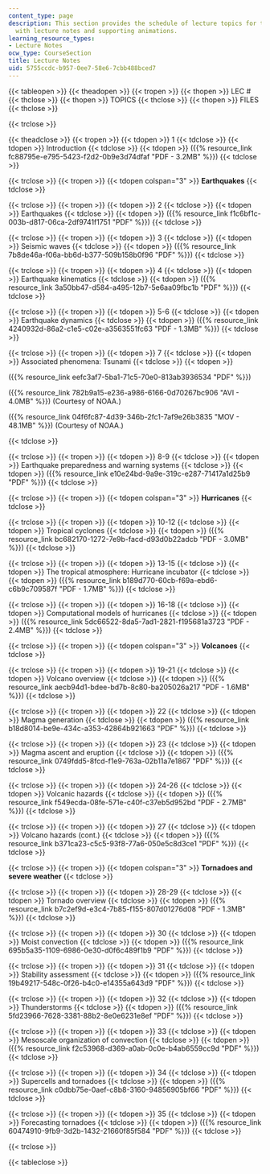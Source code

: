 ```yaml
---
content_type: page
description: This section provides the schedule of lecture topics for the course along
  with lecture notes and supporting animations.
learning_resource_types:
- Lecture Notes
ocw_type: CourseSection
title: Lecture Notes
uid: 5755ccdc-b957-0ee7-58e6-7cbb488bced7
---
```


{{< tableopen >}}
{{< theadopen >}}
{{< tropen >}}
{{< thopen >}}
LEC #
{{< thclose >}}
{{< thopen >}}
TOPICS
{{< thclose >}}
{{< thopen >}}
FILES
{{< thclose >}}

{{< trclose >}}

{{< theadclose >}}
{{< tropen >}}
{{< tdopen >}}
1
{{< tdclose >}}
{{< tdopen >}}
Introduction
{{< tdclose >}}
{{< tdopen >}}
({{% resource_link fc88795e-e795-5423-f2d2-0b9e3d74dfaf "PDF - 3.2MB" %}})
{{< tdclose >}}

{{< trclose >}}
{{< tropen >}}
{{< tdopen colspan="3" >}}
**Earthquakes**
{{< tdclose >}}

{{< trclose >}}
{{< tropen >}}
{{< tdopen >}}
2
{{< tdclose >}}
{{< tdopen >}}
Earthquakes
{{< tdclose >}}
{{< tdopen >}}
({{% resource_link f1c6bf1c-003b-d817-06ca-2df9741f1751 "PDF" %}})
{{< tdclose >}}

{{< trclose >}}
{{< tropen >}}
{{< tdopen >}}
3
{{< tdclose >}}
{{< tdopen >}}
Seismic waves
{{< tdclose >}}
{{< tdopen >}}
({{% resource_link 7b8de46a-f06a-bb6d-b377-509b158b0f96 "PDF" %}})
{{< tdclose >}}

{{< trclose >}}
{{< tropen >}}
{{< tdopen >}}
4
{{< tdclose >}}
{{< tdopen >}}
Earthquake kinematics
{{< tdclose >}}
{{< tdopen >}}
({{% resource_link 3a50bb47-d584-a495-12b7-5e6aa09fbc1b "PDF" %}})
{{< tdclose >}}

{{< trclose >}}
{{< tropen >}}
{{< tdopen >}}
5-6
{{< tdclose >}}
{{< tdopen >}}
Earthquake dynamics
{{< tdclose >}}
{{< tdopen >}}
({{% resource_link 4240932d-86a2-c1e5-c02e-a3563551fc63 "PDF - 1.3MB" %}})
{{< tdclose >}}

{{< trclose >}}
{{< tropen >}}
{{< tdopen >}}
7
{{< tdclose >}}
{{< tdopen >}}
Associated phenomena: Tsunami
{{< tdclose >}}
{{< tdopen >}}


({{% resource_link eefc3af7-5ba1-71c5-70e0-813ab3936534 "PDF" %}})

({{% resource_link 782b9a15-e236-a986-6166-0d70267bc906 "AVI - 4.0MB" %}}) (Courtesy of NOAA.)

({{% resource_link 04f6fc87-4d39-346b-2fc1-7af9e26b3835 "MOV - 48.1MB" %}}) (Courtesy of NOAA.)


{{< tdclose >}}

{{< trclose >}}
{{< tropen >}}
{{< tdopen >}}
8-9
{{< tdclose >}}
{{< tdopen >}}
Earthquake preparedness and warning systems
{{< tdclose >}}
{{< tdopen >}}
({{% resource_link e10e24bd-9a9e-319c-e287-71417a1d25b9 "PDF" %}})
{{< tdclose >}}

{{< trclose >}}
{{< tropen >}}
{{< tdopen colspan="3" >}}
**Hurricanes**
{{< tdclose >}}

{{< trclose >}}
{{< tropen >}}
{{< tdopen >}}
10-12
{{< tdclose >}}
{{< tdopen >}}
Tropical cyclones
{{< tdclose >}}
{{< tdopen >}}
({{% resource_link bc682170-1272-7e9b-facd-d93d0b22adcb "PDF - 3.0MB" %}})
{{< tdclose >}}

{{< trclose >}}
{{< tropen >}}
{{< tdopen >}}
13-15
{{< tdclose >}}
{{< tdopen >}}
The tropical atmosphere: Hurricane incubator
{{< tdclose >}}
{{< tdopen >}}
({{% resource_link b189d770-60cb-f69a-ebd6-c6b9c709587f "PDF - 1.7MB" %}})
{{< tdclose >}}

{{< trclose >}}
{{< tropen >}}
{{< tdopen >}}
16-18
{{< tdclose >}}
{{< tdopen >}}
Computational models of hurricanes
{{< tdclose >}}
{{< tdopen >}}
({{% resource_link 5dc66522-8da5-7ad1-2821-f195681a3723 "PDF - 2.4MB" %}})
{{< tdclose >}}

{{< trclose >}}
{{< tropen >}}
{{< tdopen colspan="3" >}}
**Volcanoes**
{{< tdclose >}}

{{< trclose >}}
{{< tropen >}}
{{< tdopen >}}
19-21
{{< tdclose >}}
{{< tdopen >}}
Volcano overview
{{< tdclose >}}
{{< tdopen >}}
({{% resource_link aecb94d1-bdee-bd7b-8c80-ba205026a217 "PDF - 1.6MB" %}})
{{< tdclose >}}

{{< trclose >}}
{{< tropen >}}
{{< tdopen >}}
22
{{< tdclose >}}
{{< tdopen >}}
Magma generation
{{< tdclose >}}
{{< tdopen >}}
({{% resource_link b18d8014-be9e-434c-a353-42864b921663 "PDF" %}})
{{< tdclose >}}

{{< trclose >}}
{{< tropen >}}
{{< tdopen >}}
23
{{< tdclose >}}
{{< tdopen >}}
Magma ascent and eruption
{{< tdclose >}}
{{< tdopen >}}
({{% resource_link 0749fdd5-8fcd-f1e9-763a-02b11a7e1867 "PDF" %}})
{{< tdclose >}}

{{< trclose >}}
{{< tropen >}}
{{< tdopen >}}
24-26
{{< tdclose >}}
{{< tdopen >}}
Volcanic hazards
{{< tdclose >}}
{{< tdopen >}}
({{% resource_link f549ecda-08fe-571e-c40f-c37eb5d952bd "PDF - 2.7MB" %}})
{{< tdclose >}}

{{< trclose >}}
{{< tropen >}}
{{< tdopen >}}
27
{{< tdclose >}}
{{< tdopen >}}
Volcano hazards (cont.)
{{< tdclose >}}
{{< tdopen >}}
({{% resource_link b371ca23-c5c5-93f8-77a6-050e5c8d3ce1 "PDF" %}})
{{< tdclose >}}

{{< trclose >}}
{{< tropen >}}
{{< tdopen colspan="3" >}}
**Tornadoes and severe weather**
{{< tdclose >}}

{{< trclose >}}
{{< tropen >}}
{{< tdopen >}}
28-29
{{< tdclose >}}
{{< tdopen >}}
Tornado overview
{{< tdclose >}}
{{< tdopen >}}
({{% resource_link b7c2ef9d-e3c4-7b85-f155-807d01276d08 "PDF - 1.3MB" %}})
{{< tdclose >}}

{{< trclose >}}
{{< tropen >}}
{{< tdopen >}}
30
{{< tdclose >}}
{{< tdopen >}}
Moist convection
{{< tdclose >}}
{{< tdopen >}}
({{% resource_link 695b5a35-1109-6986-0e30-d0f6c489f1b9 "PDF" %}})
{{< tdclose >}}

{{< trclose >}}
{{< tropen >}}
{{< tdopen >}}
31
{{< tdclose >}}
{{< tdopen >}}
Stability assessment
{{< tdclose >}}
{{< tdopen >}}
({{% resource_link 19b49217-548c-0f26-b4c0-e14355a643d9 "PDF" %}})
{{< tdclose >}}

{{< trclose >}}
{{< tropen >}}
{{< tdopen >}}
32
{{< tdclose >}}
{{< tdopen >}}
Thunderstorms
{{< tdclose >}}
{{< tdopen >}}
({{% resource_link 5fd23966-7628-3381-88b2-8e0e6231e8ef "PDF" %}})
{{< tdclose >}}

{{< trclose >}}
{{< tropen >}}
{{< tdopen >}}
33
{{< tdclose >}}
{{< tdopen >}}
Mesoscale organization of convection
{{< tdclose >}}
{{< tdopen >}}
({{% resource_link f2c53968-d369-a0ab-0c0e-b4ab6559cc9d "PDF" %}})
{{< tdclose >}}

{{< trclose >}}
{{< tropen >}}
{{< tdopen >}}
34
{{< tdclose >}}
{{< tdopen >}}
Supercells and tornadoes
{{< tdclose >}}
{{< tdopen >}}
({{% resource_link c0dbb75e-0aef-c8b8-3160-94856905bf66 "PDF" %}})
{{< tdclose >}}

{{< trclose >}}
{{< tropen >}}
{{< tdopen >}}
35
{{< tdclose >}}
{{< tdopen >}}
Forecasting tornadoes
{{< tdclose >}}
{{< tdopen >}}
({{% resource_link 60474910-9fb9-3d2b-1432-21660f85f584 "PDF" %}})
{{< tdclose >}}

{{< trclose >}}

{{< tableclose >}}